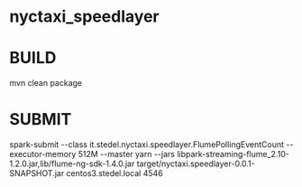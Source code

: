 # nyctaxi_speedlayer

# BUILD
mvn clean package

# SUBMIT
spark-submit --class it.stedel.nyctaxi.speedlayer.FlumePollingEventCount --executor-memory 512M --master yarn --jars libpark-streaming-flume_2.10-1.2.0.jar,lib/flume-ng-sdk-1.4.0.jar target/nyctaxi.speedlayer-0.0.1-SNAPSHOT.jar centos3.stedel.local 4546

